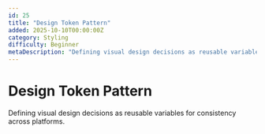 ```yaml
---
id: 25
title: "Design Token Pattern"
added: 2025-10-10T00:00:00Z
category: Styling
difficulty: Beginner
metaDescription: "Defining visual design decisions as reusable variables for consistency across platforms."
---
```


# Design Token Pattern

Defining visual design decisions as reusable variables for consistency across platforms.
